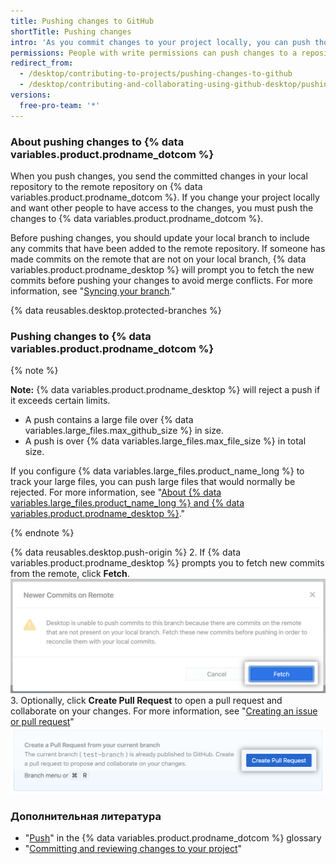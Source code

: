 ```yaml
---
title: Pushing changes to GitHub
shortTitle: Pushing changes
intro: 'As you commit changes to your project locally, you can push those changes to {% data variables.product.prodname_dotcom %} so that others may access them from the remote repository.'
permissions: People with write permissions can push changes to a repository.
redirect_from:
  - /desktop/contributing-to-projects/pushing-changes-to-github
  - /desktop/contributing-and-collaborating-using-github-desktop/pushing-changes-to-github
versions:
  free-pro-team: '*'
---
```


### About pushing changes to {% data variables.product.prodname_dotcom %}

When you push changes, you send the committed changes in your local repository to the remote repository on {% data variables.product.prodname_dotcom %}. If you change your project locally and want other people to have access to the changes, you must push the changes to {% data variables.product.prodname_dotcom %}.

Before pushing changes, you should update your local branch to include any commits that have been added to the remote repository. If someone has made commits on the remote that are not on your local branch, {% data variables.product.prodname_desktop %} will prompt you to fetch the new commits before pushing your changes to avoid merge conflicts. For more information, see "[Syncing your branch](/desktop/contributing-to-projects/syncing-your-branch)."

{% data reusables.desktop.protected-branches %}

### Pushing changes to {% data variables.product.prodname_dotcom %}

{% note %}

**Note:** {% data variables.product.prodname_desktop %} will reject a push if it exceeds certain limits.

- A push contains a large file over {% data variables.large_files.max_github_size %} in size.
- A push is over {% data variables.large_files.max_file_size %} in total size.

If you configure {% data variables.large_files.product_name_long %} to track your large files, you can push large files that would normally be rejected. For more information, see "[About {% data variables.large_files.product_name_long %} and {% data variables.product.prodname_desktop %}](/desktop/getting-started-with-github-desktop/about-git-large-file-storage-and-github-desktop)."

{% endnote %}

{% data reusables.desktop.push-origin %}
2. If {% data variables.product.prodname_desktop %} prompts you to fetch new commits from the remote, click **Fetch**. ![The Fetch button](/assets/images/help/desktop/fetch-newer-commits.png)
3. Optionally, click **Create Pull Request** to open a pull request and collaborate on your changes. For more information, see "[Creating an issue or pull request](/desktop/contributing-to-projects/creating-an-issue-or-pull-request)" ![The Create Pull Request button](/assets/images/help/desktop/create-pull-request.png)

### Дополнительная литература
- "[Push](/github/getting-started-with-github/github-glossary/#push)" in the {% data variables.product.prodname_dotcom %} glossary
- "[Committing and reviewing changes to your project](/desktop/contributing-to-projects/committing-and-reviewing-changes-to-your-project)"
